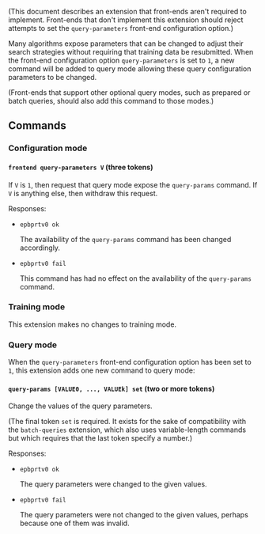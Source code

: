 (This document describes an extension that front-ends aren't required to implement. Front-ends that don't implement this extension should reject attempts to set the `query-parameters` front-end configuration option.)

Many algorithms expose parameters that can be changed to adjust their search strategies without requiring that training data be resubmitted. When the front-end configuration option `query-parameters` is set to `1`, a new command will be added to query mode allowing these query configuration parameters to be changed.

(Front-ends that support other optional query modes, such as prepared or batch queries, should also add this command to those modes.)

## Commands

### Configuration mode

#### `frontend query-parameters V` (three tokens)

If `V` is `1`, then request that query mode expose the `query-params` command. If `V` is anything else, then withdraw this request.

Responses:

* `epbprtv0 ok`

  The availability of the `query-params` command has been changed accordingly.

* `epbprtv0 fail`

  This command has had no effect on the availability of the `query-params` command.

### Training mode

This extension makes no changes to training mode.

### Query mode

When the `query-parameters` front-end configuration option has been set to `1`, this extension adds one new command to query mode:

#### `query-params [VALUE0, ..., VALUEk] set` (two or more tokens)

Change the values of the query parameters.

(The final token `set` is required. It exists for the sake of compatibility with the `batch-queries` extension, which also uses variable-length commands but which requires that the last token specify a number.)

Responses:

* `epbprtv0 ok`

  The query parameters were changed to the given values.

* `epbprtv0 fail`

  The query parameters were not changed to the given values, perhaps because one of them was invalid.
